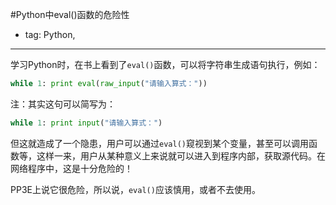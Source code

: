 #Python中eval()函数的危险性

- tag: Python,

----

学习Python时，在书上看到了`eval()`函数，可以将字符串生成语句执行，例如：
```python
while 1: print eval(raw_input("请输入算式："))
```
注：其实这句可以简写为：
```python
while 1: print input("请输入算式：")
```
但这就造成了一个隐患，用户可以通过`eval()`窥视到某个变量，甚至可以调用函数等，这样一来，用户从某种意义上来说就可以进入到程序内部，获取源代码。在网络程序中，这是十分危险的！

PP3E上说它很危险，所以说，`eval()`应该慎用，或者不去使用。